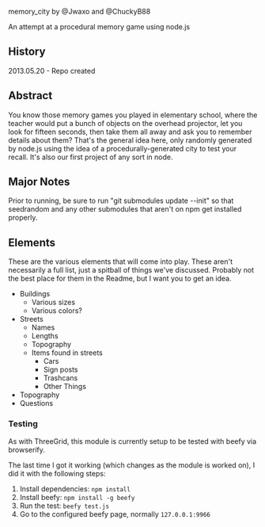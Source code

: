 memory_city by @Jwaxo and @ChuckyB88

An attempt at a procedural memory game using node.js

## History

2013.05.20 - Repo created

## Abstract

You know those memory games you played in elementary school, where the teacher would put a bunch of objects on the overhead projector, let you look for fifteen seconds, then take them all away and ask you to remember details about them? That's the general idea here, only randomly generated by node.js using the idea of a procedurally-generated city to test your recall. It's also our first project of any sort in node.

## Major Notes

Prior to running, be sure to run "git submodules update --init" so that seedrandom and any other submodules that aren't on npm get installed properly.

## Elements

These are the various elements that will come into play. These aren't necessarily a full list, just a spitball of things we've discussed. Probably not the best place for them in the Readme, but I want you to get an idea.

* Buildings
    + Various sizes
    + Various colors?
* Streets
    + Names
    + Lengths
    + Topography
    + Items found in streets
        - Cars
        - Sign posts
        - Trashcans
        - Other Things
* Topography
* Questions

### Testing

As with ThreeGrid, this module is currently setup to be tested with beefy via browserify.

The last time I got it working (which changes as the module is worked on), I did it with the following steps:

1) Install dependencies: `npm install`
2) Install beefy: `npm install -g beefy`
3) Run the test: `beefy test.js`
4) Go to the configured beefy page, normally `127.0.0.1:9966`
